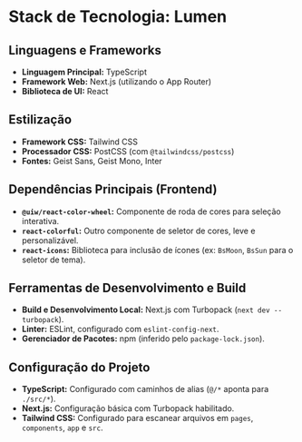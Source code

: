 # Stack de Tecnologia: Lumen

## Linguagens e Frameworks

*   **Linguagem Principal:** TypeScript
*   **Framework Web:** Next.js (utilizando o App Router)
*   **Biblioteca de UI:** React

## Estilização

*   **Framework CSS:** Tailwind CSS
*   **Processador CSS:** PostCSS (com `@tailwindcss/postcss`)
*   **Fontes:** Geist Sans, Geist Mono, Inter

## Dependências Principais (Frontend)

*   **`@uiw/react-color-wheel`:** Componente de roda de cores para seleção interativa.
*   **`react-colorful`:** Outro componente de seletor de cores, leve e personalizável.
*   **`react-icons`:** Biblioteca para inclusão de ícones (ex: `BsMoon`, `BsSun` para o seletor de tema).

## Ferramentas de Desenvolvimento e Build

*   **Build e Desenvolvimento Local:** Next.js com Turbopack (`next dev --turbopack`).
*   **Linter:** ESLint, configurado com `eslint-config-next`.
*   **Gerenciador de Pacotes:** npm (inferido pelo `package-lock.json`).

## Configuração do Projeto

*   **TypeScript:** Configurado com caminhos de alias (`@/*` aponta para `./src/*`).
*   **Next.js:** Configuração básica com Turbopack habilitado.
*   **Tailwind CSS:** Configurado para escanear arquivos em `pages`, `components`, `app` e `src`.